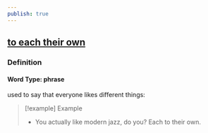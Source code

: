 ```yaml
---
publish: true
---
```


## [to each their own](https://dictionary.cambridge.org/dictionary/english/to-each-their-own)

### Definition
#### Word Type: phrase
used to say that everyone likes different things:

>[!example] Example
> - You actually like modern jazz, do you? Each to their own.
